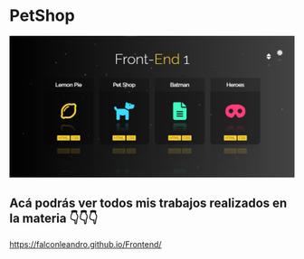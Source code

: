 # PetShop


![Vista Previa](../dist/img/unknown.png)



## Acá podrás ver todos mis trabajos realizados en la materia 👇👇👇

https://falconleandro.github.io/Frontend/

